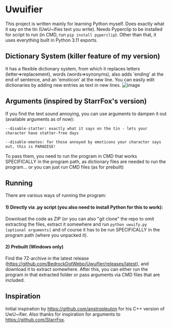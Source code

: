 # Uwuifier
This project is written mainly for learning Python myself. Does exactly what it say on the tin (UwU~ifies text you write). Needs Pyperclip to be installed for script to run (in CMD, run `pip install pyperclip`). Other than that, it uses everything built in Python 3.11 exports.
## Dictionary System (killer feature of my version)
It has a flexible dictionary system, from which it replaces letters (letter=>replacement), words (words=>synonyms), also adds 'ending' at the end of sentence, and an 'emoticon' at the new line.
You can easily edit dictionaries by adding new entries as text in new lines.
![image](https://github.com/BedrockDotWebp/Uwuifier/assets/144620948/3b26c516-1f50-40f2-9cc3-3f6b12beea7a)
## Arguments (inspired by StarrFox's version)
If you find the text sound annoying, you can use arguments to dampen it out (available arguments as of now):

`--disable-statter: exactly what it says on the tin - lets your character have statter-free days`

`--disable-emotes: for those annoyed by emoticons your character says out, this is PARADISE!`

To pass them, you need to run the program in CMD that works SPECIFICALLY in the program path, as dictionary files are needed to run the program... or you can just run CMD files (as for prebuilt)

## Running
There are various ways of running the program:

#### 1) Directly via .py script (you also need to install Python for this to work):
Download the code as ZIP (or you can also "git clone" the repo to omit extracting the files, extract it somewhere and run `python uwuify.py [optional arguments]` and of course it has to be run SPECIFICALLY in the program path (where you unpacked it).
#### 2) Prebuilt (Windows only)
Find the 7Z-archive in the latest release (https://github.com/BedrockDotWebp/Uwuifier/releases/latest), and download it to extract somewhere. After this, you can either run the program in that extracted folder or pass arguments via CMD files that are included.

## Inspiration
Initial inspiration by https://github.com/anstropleuton for his C++ version of UwU~ifier. Also thanks for inspiration for arguments to https://github.com/StarrFox.
